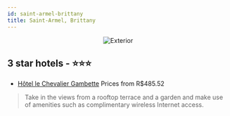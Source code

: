 ```yaml
---
id: saint-armel-brittany
title: Saint-Armel, Brittany
---
```


<center><img src="https://i.travelapi.com/hotels/4000000/3520000/3512300/3512241/c46a4424_b.jpg" alt="Exterior" /></center>


##  3 star hotels - ⭐️⭐️⭐️

-    [Hôtel le Chevalier Gambette](https://us.hurb.com/hotels/saint-armel/hotel-le-chevalier-gambette-JNP-JP644845?cmp=18055) Prices from R$485.52
   > Take in the views from a rooftop terrace and a garden and make use of amenities such as complimentary wireless Internet access.
